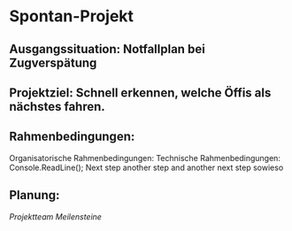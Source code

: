 # Spontan-Projekt
## Ausgangssituation: Notfallplan bei Zugverspätung
## Projektziel: Schnell erkennen, welche Öffis als nächstes fahren.
## Rahmenbedingungen: 
Organisatorische Rahmenbedingungen:
Technische Rahmenbedingungen:
Console.ReadLine();
Next step
another step
and another next step
sowieso

## Planung: 
*Projektteam*
*Meilensteine*
